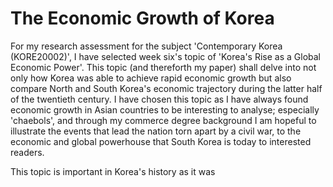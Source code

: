 <h1>The Economic Growth of Korea</h1> 

For my research assessment for the subject 'Contemporary Korea (KORE20002)', I have selected week six's topic of 'Korea's Rise as a Global Economic Power'. This topic (and thereforth my paper) shall delve into not only how Korea was able to achieve rapid economic growth but also compare North and South Korea's economic trajectory during the latter half of the twentieth century. I have chosen this topic as I have always found economic growth in Asian countries to be interesting to analyse; especially 'chaebols', and through my commerce degree background I am hopeful to illustrate the events that lead the nation torn apart by a civil war, to the economic and global powerhouse that South Korea is today to interested readers.

This topic is important in Korea's history as it was 
